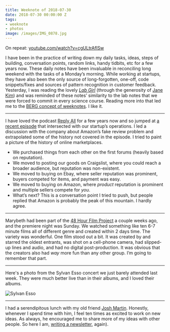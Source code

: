 ```yaml
---
title: Weeknote of 2018-07-30
date: 2018-07-30 00:00:00 Z
tags:
- weeknote
- photos
image: /images/IMG_0878.jpg
---
```


On repeat: [youtube.com/watch?v=cgULtrAfISw](https://www.youtube.com/watch?v=cgULtrAfISw)

I have been in the practice of writing down my daily tasks, ideas, steps of building, conversation points, random links, handy tidbits, etc for a few years now. These daily notes have been invaluable in reconciling long weekend with the tasks of a Monday’s morning. While working at startups, they have also been the only source of long-forgotten, one-off, code snippets/fixes and sources of pattern recognition in customer feedback.
Yesterday, I was reading the lovely [_Lab Girl_](https://www.amazon.com/Lab-Girl-Hope-Jahren/dp/1101873728) (through the generosity of [Jane Kim](https://twitter.com/happygeometry)) and was reminded of these notes’ similarity to the lab notes that we were forced to commit in every science course. Reading more into that led me to the [BERG concept of weeknotes](https://medium.com/job-garden/a-pre-history-of-weeknotes-plus-why-i-write-them-and-perhaps-why-you-should-too-week-16-31a4a5cbf7b0). I like it.

- - - -

I have loved the podcast [Reply All](https://www.gimletmedia.com/reply-all/all) for a few years now and so jumped at [a recent episode](https://www.gimletmedia.com/reply-all/124#episode-player) that intersected with our startup’s operations. I led a discussion with the company about Amazon’s fake review problem and extrapolated some of the history not covered in the episode. I tried to paint a picture of the history of online marketplaces.
- We purchased things from each other on the first forums (heavily based on reputation). 
- We moved to posting our goods on Craigslist, where you could reach a broader audience, but reputation was non-existent.
- We moved to buying on Ebay, where seller reputation was prominent, buyers competed for items, and payment was easy.
- We moved to buying on Amazon, where _product_ reputation is prominent and multiple sellers compete for _you_.
- What’s next?
This is a conversation point I tried to push, but people replied that Amazon is probably the peak of this mountain. I hardly agree.

- - - -

Marybeth had been part of the [48 Hour Film Project](http://www.48hourfilm.com/chicago-il/films) a couple weeks ago, and the premiere night was Sunday. We watched something like ten 6-7 minute films all of different genre and created within 2 days time. The variety was wonderful. One film stood out a bit. It was created by and starred the oldest entrants, was shot on a cell-phone camera, had slipped-up lines and audio, and had no digital post-production. It was obvious that the creators also had _way_ more fun than any other group. I’m going to remember that part.

- - - -

Here's a photo from the Sylvan Esso concert we just barely attended last week. They were much better live than in their albums, and I loved their albums. 

![Sylvan Esso]({{site.baseurl}}/images/IMG_0878.jpg)

- - - -

I had a serendipitous lunch with my old friend [Josh Martin](http://jawsmartin.com). Honestly, whenever I spend time with him, I feel ten times as excited to work on new ideas. As always, he encouraged me to share more of my ideas with other people. So here I am, [writing a newsletter](/newsletter), again).
